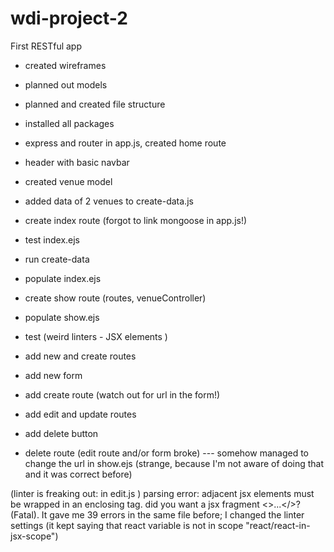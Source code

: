 # wdi-project-2
First RESTful app


- created wireframes
- planned out models
- planned and created file structure
- installed all packages

- express and router in app.js, created home route
- header with basic navbar

- created venue model
- added data of 2 venues to create-data.js

- create index route
  (forgot to link mongoose in app.js!)
- test index.ejs
- run create-data  
- populate index.ejs

- create show route (routes, venueController)
- populate show.ejs
- test
  (weird linters - JSX elements )

- add new and create routes
- add new form

- add create route
 (watch out for url in the form!)

- add edit and update routes

- add delete button
- delete route
(edit route and/or form broke) --- somehow managed to change the url in show.ejs (strange, because I'm not aware of doing that and it was correct before)

(linter is freaking out: in edit.js )
parsing error: adjacent jsx elements must be wrapped in an enclosing tag. did you want a jsx fragment <>...</>? (Fatal). It gave me 39 errors in the same file before; I changed the linter settings (it kept saying that react variable is not in scope "react/react-in-jsx-scope")
